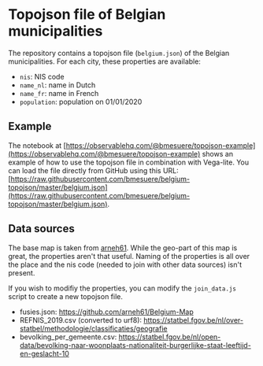 # Topojson file of Belgian municipalities
The repository contains a topojson file (`belgium.json`) of the Belgian municipalities. For each city, these properties are available:

- `nis`: NIS code
- `name_nl`: name in Dutch
- `name_fr`: name in French
- `population`: population on 01/01/2020

## Example
The notebook at [https://observablehq.com/@bmesuere/topojson-example](https://observablehq.com/@bmesuere/topojson-example) shows an example of how to use the topojson file in combination with Vega-lite. You can load the file directly from GitHub using this URL:[https://raw.githubusercontent.com/bmesuere/belgium-topojson/master/belgium.json](https://raw.githubusercontent.com/bmesuere/belgium-topojson/master/belgium.json).

## Data sources
The base map is taken from [arneh61](https://github.com/arneh61/Belgium-Map). While the geo-part of this map is great, the properties aren't that useful. Naming of the properties is all over the place and the nis code (needed to join with other data sources) isn't present.

If you wish to modifiy the properties, you can modify the `join_data.js` script to create a new topojson file.

- fusies.json: https://github.com/arneh61/Belgium-Map
- REFNIS_2019.csv (converted to urf8): https://statbel.fgov.be/nl/over-statbel/methodologie/classificaties/geografie
- bevolking_per_gemeente.csv: https://statbel.fgov.be/nl/open-data/bevolking-naar-woonplaats-nationaliteit-burgerlijke-staat-leeftijd-en-geslacht-10
